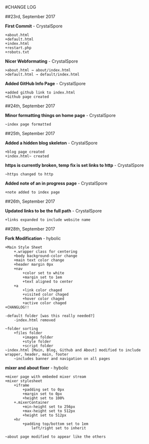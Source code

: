 #CHANGE LOG


##23rd, September 2017

**First Commit** - CrystalSpore
```
+about.html
+default.html
+index.html
+restart.php
+robots.txt
```
**Nicer Webformating** - CrystalSpore
```
>about.html → about/index.html
>default.html → default/index.html
```
**Added GitHub Info Page** - CrystalSpore
```
+added github link to index.html
+Github page created
```

##24th, September 2017

**Minor formatting things on home page** - CrystalSpore
```
~index page formatted
```

##25th, September 2017

**Added a hidden blog skeleton** - CrystalSpore
```
+blog page created
+index.html~ created
```
**https is currently broken, temp fix is set links to http** - CrystalSpore
```
~https changed to http
```
**Added note of an in progress page** - CrystalSpore
```
+note added to index page
```

##26th, September 2017

**Updated links to be the full path** - CrystalSpore
```
+links expanded to include website name
```

##28th, September 2017

**Fork Modification** - hybolic
```
+Main Style Sheet
    +.wrapper class for centering
    +body background-color change
    +main text color change
    +header margin 0px
    +nav
        +color set to white
        +margin set to 1em
        +text aligned to center
    +a
        +link color chaged
        +visited color chaged
        +hover color chaged
        +active color chaged
+CHANGLOG!!

-default folder [was this really needed?]
    -index.html removed

~folder sorting
    +files folder
        +images folder
        +style folder
		+script folder
~index.html [Main, Blog, Github and About] modified to include wrapper, header, main, footer
    ~includes banner and navigation on all pages
```
**mixer and about fixer** - hybolic
```
+mixer page with embeded mixer stream
+mixer stylesheet
    +iframe
	    +padding set to 0px
		+margin set to 0px
		+height set to 100%
    +.mixerContainer
	    +min-height set to 256px
		+max-height set to 512px
		+height set to 512px
	+hr
	    +padding top/bottom set to 1em
		    left/right set to inherit
			
~about page modified to appear like the others
```
